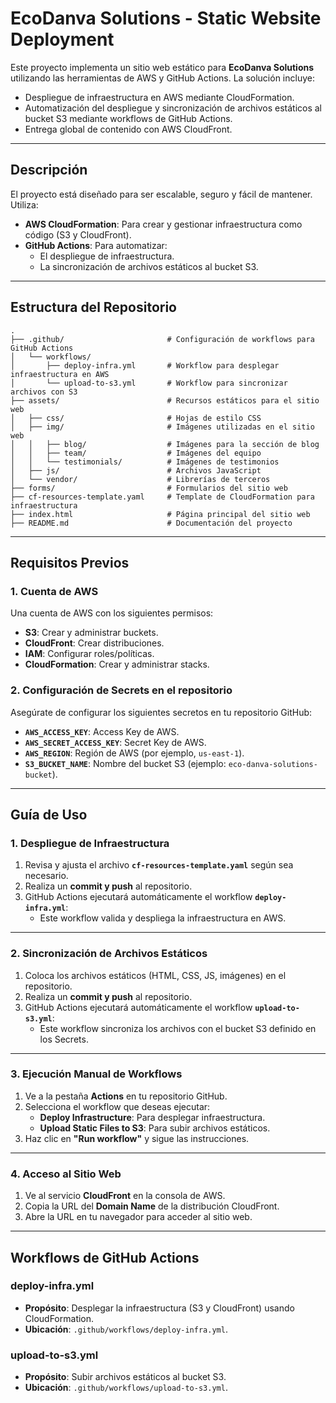# EcoDanva Solutions - Static Website Deployment

Este proyecto implementa un sitio web estático para **EcoDanva Solutions** utilizando las herramientas de AWS y GitHub Actions. La solución incluye:
- Despliegue de infraestructura en AWS mediante CloudFormation.
- Automatización del despliegue y sincronización de archivos estáticos al bucket S3 mediante workflows de GitHub Actions.
- Entrega global de contenido con AWS CloudFront.

---

## **Descripción**
El proyecto está diseñado para ser escalable, seguro y fácil de mantener. Utiliza:
- **AWS CloudFormation**: Para crear y gestionar infraestructura como código (S3 y CloudFront).
- **GitHub Actions**: Para automatizar:
  - El despliegue de infraestructura.
  - La sincronización de archivos estáticos al bucket S3.

---

## **Estructura del Repositorio**
```plaintext
.
├── .github/                       # Configuración de workflows para GitHub Actions
│   └── workflows/
│       ├── deploy-infra.yml       # Workflow para desplegar infraestructura en AWS
│       └── upload-to-s3.yml       # Workflow para sincronizar archivos con S3
├── assets/                        # Recursos estáticos para el sitio web
│   ├── css/                       # Hojas de estilo CSS
│   ├── img/                       # Imágenes utilizadas en el sitio web
│   │   ├── blog/                  # Imágenes para la sección de blog
│   │   ├── team/                  # Imágenes del equipo
│   │   └── testimonials/          # Imágenes de testimonios
│   ├── js/                        # Archivos JavaScript
│   └── vendor/                    # Librerías de terceros
├── forms/                         # Formularios del sitio web
├── cf-resources-template.yaml     # Template de CloudFormation para infraestructura
├── index.html                     # Página principal del sitio web
├── README.md                      # Documentación del proyecto
```
---
## **Requisitos Previos**
### **1. Cuenta de AWS**
Una cuenta de AWS con los siguientes permisos:
- **S3**: Crear y administrar buckets.
- **CloudFront**: Crear distribuciones.
- **IAM**: Configurar roles/políticas.
- **CloudFormation**: Crear y administrar stacks.

### **2. Configuración de Secrets en el repositorio**
Asegúrate de configurar los siguientes secretos en tu repositorio GitHub:
- **`AWS_ACCESS_KEY`**: Access Key de AWS.
- **`AWS_SECRET_ACCESS_KEY`**: Secret Key de AWS.
- **`AWS_REGION`**: Región de AWS (por ejemplo, `us-east-1`).
- **`S3_BUCKET_NAME`**: Nombre del bucket S3 (ejemplo: `eco-danva-solutions-bucket`).

---

## **Guía de Uso**

### **1. Despliegue de Infraestructura**
1. Revisa y ajusta el archivo **`cf-resources-template.yaml`** según sea necesario.
2. Realiza un **commit y push** al repositorio.
3. GitHub Actions ejecutará automáticamente el workflow **`deploy-infra.yml`**:
   - Este workflow valida y despliega la infraestructura en AWS.

---

### **2. Sincronización de Archivos Estáticos**
1. Coloca los archivos estáticos (HTML, CSS, JS, imágenes) en el repositorio.
2. Realiza un **commit y push** al repositorio.
3. GitHub Actions ejecutará automáticamente el workflow **`upload-to-s3.yml`**:
   - Este workflow sincroniza los archivos con el bucket S3 definido en los Secrets.

---

### **3. Ejecución Manual de Workflows**
1. Ve a la pestaña **Actions** en tu repositorio GitHub.
2. Selecciona el workflow que deseas ejecutar:
   - **Deploy Infrastructure**: Para desplegar infraestructura.
   - **Upload Static Files to S3**: Para subir archivos estáticos.
3. Haz clic en **"Run workflow"** y sigue las instrucciones.

---

### **4. Acceso al Sitio Web**
1. Ve al servicio **CloudFront** en la consola de AWS.
2. Copia la URL del **Domain Name** de la distribución CloudFront.
3. Abre la URL en tu navegador para acceder al sitio web.

---

## **Workflows de GitHub Actions**

### **deploy-infra.yml**
- **Propósito**: Desplegar la infraestructura (S3 y CloudFront) usando CloudFormation.
- **Ubicación**: `.github/workflows/deploy-infra.yml`.

### **upload-to-s3.yml**
- **Propósito**: Subir archivos estáticos al bucket S3.
- **Ubicación**: `.github/workflows/upload-to-s3.yml`.
